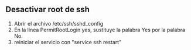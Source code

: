 ## Desactivar root de ssh
1. Abrir el archivo /etc/ssh/sshd_config
2. En la línea PermitRootLogin yes, sustituye la palabra Yes por la palabra No.
3. reiniciar el servicio con "service ssh restart" 